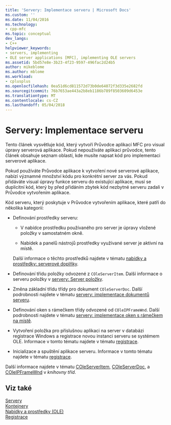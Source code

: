 ```yaml
---
title: 'Servery: Implementace serveru | Microsoft Docs'
ms.custom: ''
ms.date: 11/04/2016
ms.technology:
- cpp-mfc
ms.topic: conceptual
dev_langs:
- C++
helpviewer_keywords:
- servers, implementing
- OLE server applications [MFC], implementing OLE servers
ms.assetid: 5bd57e8e-3b23-4f23-9597-496fac2d24b5
author: mikeblome
ms.author: mblome
ms.workload:
- cplusplus
ms.openlocfilehash: 0ea51d6cd811572d73b0de64072f3d335e2682fd
ms.sourcegitcommit: 76b7653ae443a2b8eb1186b789f8503609d6453e
ms.translationtype: MT
ms.contentlocale: cs-CZ
ms.lasthandoff: 05/04/2018
---
```

# <a name="servers-implementing-a-server"></a>Servery: Implementace serveru
Tento článek vysvětluje kód, který vytvoří Průvodce aplikací MFC pro visual úpravy serverová aplikace. Pokud nepoužíváte aplikaci průvodce, tento článek obsahuje seznam oblastí, kde musíte napsat kód pro implementaci serverové aplikace.  
  
 Pokud používáte Průvodce aplikace k vytvoření nové serverové aplikace, nabízí významné množství kódu pro konkrétní server za vás. Pokud přidáváte visual úpravy funkce serveru do existující aplikace, musí se duplicitní kód, který by před přidáním zbytek kód nezbytné serveru zadali v Průvodce vytvořením aplikace.  
  
 Kód serveru, který poskytuje v Průvodce vytvořením aplikace, které patří do několika kategorií:  
  
-   Definování prostředky serveru:  
  
    -   V nabídce prostředku používaného pro server je úpravy vložené položky v samostatném okně.  
  
    -   Nabídek a panelů nástrojů prostředky využívané server je aktivní na místě.  
  
     Další informace o těchto prostředků najdete v tématu [nabídky a prostředky: serverové doplňky](../mfc/menus-and-resources-server-additions.md).  
  
-   Definování třídu položky odvozené z `COleServerItem`. Další informace o serveru položky v [servery: Server položky](../mfc/servers-server-items.md).  
  
-   Změna základní třídu třídy pro dokument `COleServerDoc`. Další podrobnosti najdete v tématu [servery: implementace dokumentů serveru](../mfc/servers-implementing-server-documents.md).  
  
-   Definování oken s rámečkem třídy odvozené od `COleIPFrameWnd`. Další podrobnosti najdete v tématu [servery: implementace oken s rámečkem na místě](../mfc/servers-implementing-in-place-frame-windows.md).  
  
-   Vytvoření položka pro příslušnou aplikaci na server v databázi registrace Windows a registrace novou instanci serveru se systémem OLE. Informace v tomto tématu najdete v tématu [registrace](../mfc/registration.md).  
  
-   Inicializace a spuštění aplikace serveru. Informace v tomto tématu najdete v tématu [registrace](../mfc/registration.md).  
  
 Další informace najdete v tématu [COleServerItem](../mfc/reference/coleserveritem-class.md), [COleServerDoc](../mfc/reference/coleserverdoc-class.md), a [COleIPFrameWnd](../mfc/reference/coleipframewnd-class.md) v *knihovny tříd*.  
  
## <a name="see-also"></a>Viz také  
 [Servery](../mfc/servers.md)   
 [Kontejnery](../mfc/containers.md)   
 [Nabídky a prostředky (OLE)](../mfc/menus-and-resources-ole.md)   
 [Registrace](../mfc/registration.md)

